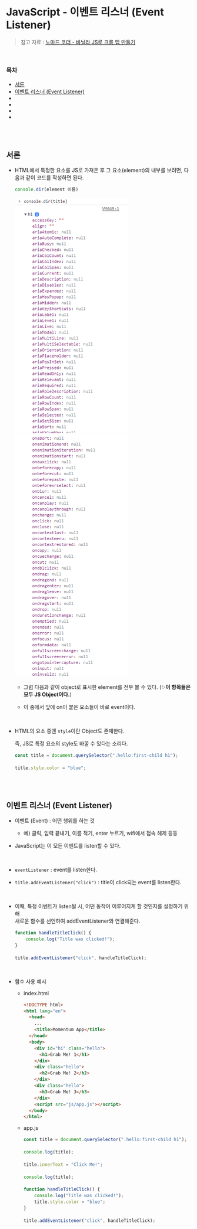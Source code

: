 # JavaScript - 이벤트 리스너 (Event Listener)

> 참고 자료 : <a href="https://nomadcoders.co/javascript-for-beginners">노마드 코더 - 바닐라 JS로 크롬 앱 만들기</a>

<br/>

### 목차

- <a href="">서론</a>
- <a href="">이벤트 리스너 (Event Listener)</a>
- <a href=""></a>
- <a href=""></a>
- <a href=""></a>
- <a href=""></a>

<br/><br/>

## 서론

- HTML에서 특정한 요소를 JS로 가져온 후 그 요소(element)의 내부를 보려면, 다음과 같이 코드를 작성하면 된다.

    ```javascript
    console.dir(element 이름)
    ```

    <img src="img/console_dir1.png"> <img src="img/console_dir2.png">

    - 그럼 다음과 같이 object로 표시한 element를 전부 볼 수 있다. (✨<strong>이 항목들은 모두 JS Object이다.</strong>)

    - 이 중에서 앞에 on이 붙은 요소들이 바로 event이다.

<br/>

- HTML의 요소 중엔 <code>style</code>이란 Object도 존재한다.  

    즉, JS로 특정 요소의 style도 바꿀 수 있다는 소리다.

    ```javascript
    const title = document.querySelector(".hello:first-child h1");

    title.style.color = "blue";
    ``` 

<br/><br/>

## 이벤트 리스너 (Event Listener)

- 이벤트 (Event) : 어떤 행위를 하는 것

    - 예) 클릭, 입력 끝내기, 이름 적기, enter 누르기, wifi에서 접속 헤제 등등

- JavaScript는 이 모든 이벤트를 listen할 수 있다.

<br/>

- <code>eventListener</code> : event를 listen한다.

- <code>title.addEventListener("click")</code> : title이 click되는 event를 listen한다.

<br/>

- 이때, 특정 이벤트가 listen될 시, 어떤 동작이 이루어지게 할 것인지를 설정하기 위해  
 새로운 함수를 선언하여 addEventListener와 연결해준다.

    ```javascript
    function handleTitleClick() {
        console.log("Title was clicked!");
    }

    title.addEventListener("click", handleTitleClick);
    ```
<br/>

- 함수 사용 예시

  - index.html

    ```html
    <!DOCTYPE html>
    <html lang="en">
      <head>
        ...
        <title>Momentum App</title>
      </head>
      <body>
        <div id="hi" class="hello">
          <h1>Grab Me! 1</h1>
        </div>
        <div class="hello">
          <h2>Grab Me! 2</h2>
        </div>
        <div class="hello">
          <h3>Grab Me! 3</h3>
        </div>
        <script src="js/app.js"></script>
      </body>
    </html>
    ```

  - app.js

    ```javascript
    const title = document.querySelector(".hello:first-child h1");

    console.log(title);

    title.innerText = "Click Me!";

    console.log(title);

    function handleTitleClick() {
        console.log("Title was clicked!");
        title.style.color = "blue";
    }

    title.addEventListener("click", handleTitleClick);
    ```
